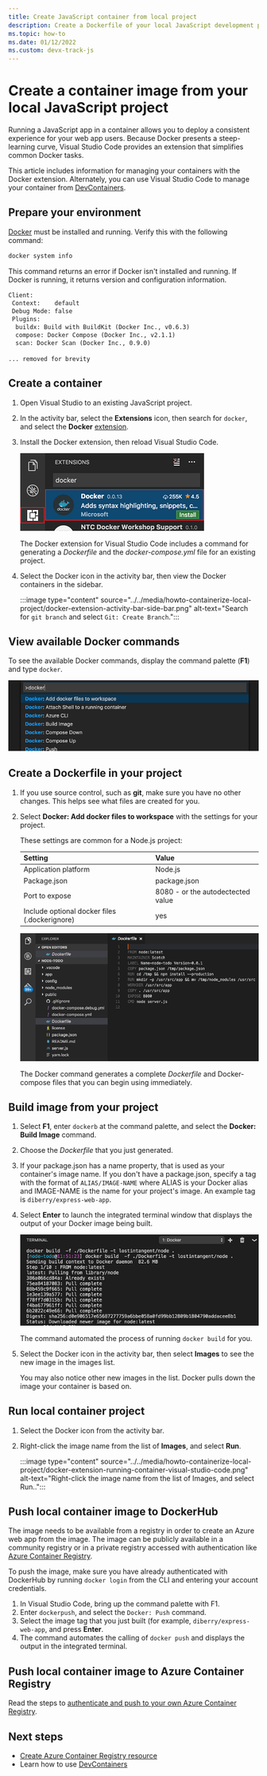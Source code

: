 ```yaml
---
title: Create JavaScript container from local project
description: Create a Dockerfile of your local JavaScript development project with Visual Studio Code
ms.topic: how-to
ms.date: 01/12/2022
ms.custom: devx-track-js
---
```


# Create a container image from your local JavaScript project

Running a JavaScript app in a container allows you to deploy a consistent experience for your web app users. Because Docker presents a steep-learning curve, Visual Studio Code provides an extension that simplifies common Docker tasks.

This article includes information for managing your containers with the Docker extension. Alternately, you can use Visual Studio Code to manage your container from [DevContainers](https://code.visualstudio.com/docs/remote/containers-tutorial).

## Prepare your environment 

[Docker](https://www.docker.com/) must be installed and running. Verify this with the following command:

```bash
docker system info
```

This command returns an error if Docker isn't installed and running. If Docker is running, it returns version and configuration information.

```text
Client:
 Context:    default
 Debug Mode: false
 Plugins:
  buildx: Build with BuildKit (Docker Inc., v0.6.3)
  compose: Docker Compose (Docker Inc., v2.1.1)
  scan: Docker Scan (Docker Inc., 0.9.0)

... removed for brevity
``` 



## Create a container

1. Open Visual Studio to an existing JavaScript project. 
1. In the activity bar, select the **Extensions** icon, then search for `docker`, and select the **Docker** [extension](https://marketplace.visualstudio.com/items?itemName=ms-azuretools.vscode-docker).
1. Install the Docker extension, then reload Visual Studio Code.

    ![Installing the Docker extension for Visual Studio Code](../../media/node-howto-e2e/visual-studio-code-docker-extension.png)

    The Docker extension for Visual Studio Code includes a command for generating a *Dockerfile* and the *docker-compose.yml* file for an existing project.

1. Select the Docker icon in the activity bar, then view the Docker containers in the sidebar.

    :::image type="content" source="../../media/howto-containerize-local-project/docker-extension-activity-bar-side-bar.png" alt-text="Search for `git branch` and select `Git: Create Branch`.":::

## View available Docker commands

To see the available Docker commands, display the command palette (**F1**) and type `docker`.

![Commands supported by the Docker extension for Visual Studio Code ](../../media/node-howto-e2e/visual-studio-code-available-docker-codes.png)

## Create a Dockerfile in your project

1. If you use source control, such as **git**, make sure you have no other changes. This helps see what files are created for you.

1. Select **Docker: Add docker files to workspace** with the settings for your project. 

    These settings are common for a Node.js project:

    |Setting|Value|
    |--|--|
    |Application platform|Node.js|
    |Package.json|package.json|
    |Port to expose|8080 - or the autodectected value|
    |Include optional docker files (.dockerignore) |yes|

    ![Generated Dockerfile in Visual Studio Code](../../media/node-howto-e2e/visual-studio-code-complete-dockerfile.png)

    The Docker command generates a complete *Dockerfile* and Docker-compose files that you can begin using immediately.

## Build image from your project

1. Select **F1**, enter `dockerb` at the command palette, and select the **Docker: Build Image** command. 
1. Choose the *Dockerfile* that you just generated. 
1. If your package.json has a name property, that is used as your container's image name. 
    If you don't have a package.json, specify a tag with the format of `ALIAS/IMAGE-NAME` where ALIAS is your Docker alias and IMAGE-NAME is the name for your project's image. An example tag is `diberry/express-web-app`. 
1. Select **Enter** to launch the integrated terminal window that displays the output of your Docker image being built.

    ![Docker image build output](../../media/node-howto-e2e/docker-build-image-output.png)

    The command automated the process of running `docker build` for you.

1. Select the Docker icon in the activity bar, then select **Images** to see the new image in the images list. 
    
    You may also notice other new images in the list. Docker pulls down the image your container is based on.  

## Run local container project

1. Select the Docker icon from the activity bar.
1. Right-click the image name from the list of **Images**, and select **Run**.

    :::image type="content" source="../../media/howto-containerize-local-project/docker-extension-running-container-visual-studio-code.png" alt-text="Right-click the image name from the list of Images, and select Run..":::

## Push local container image to DockerHub

The image needs to be available from a registry in order to create an Azure web app from the image. The image can be publicly available in a community registry or in a private registry accessed with authentication like [Azure Container Registry](/azure/container-registry/). 

To push the image, make sure you have already authenticated with DockerHub by running `docker login` from the CLI and entering your account credentials.

1. In Visual Studio Code, bring up the command palette with F1.
1. Enter `dockerpush`, and select the `Docker: Push` command. 
1. Select the image tag that you just built (for example, `diberry/express-web-app`, and press **Enter**. 
1. The command automates the calling of `docker push` and displays the output in the integrated terminal.

## Push local container image to Azure Container Registry

Read the steps to [authenticate and push to your own Azure Container Registry](../with-azure-cli/create-container-registry-resource.md).

## Next steps

* [Create Azure Container Registry resource](../with-azure-cli/create-container-registry-resource.md)
* Learn how to use [DevContainers](https://code.visualstudio.com/docs/remote/containers-tutorial)